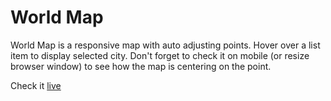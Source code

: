 # World Map

World Map is a responsive map with auto adjusting points.
Hover over a list item to display selected city.
Don't forget to check it on mobile (or resize browser window) to see how the map is centering on the point.

Check it [live](https://tomaszzawada.github.io/world-map/)